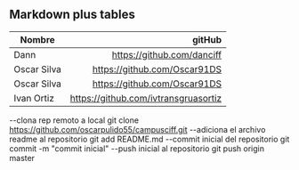 ## Markdown plus tables ##

| Nombre 	| gitHub 				|
| -------------	| -----------------------------: 	|
|  Dann  	|  https://github.com/danciff  		|
|  Oscar Silva  |  https://github.com/Oscar91DS  	|
|  Oscar Silva  |  https://github.com/Oscar91DS  	|
|  Ivan Ortiz	|  https://github.com/ivtransgruasortiz	|


--clona rep remoto a local
git clone https://github.com/oscarpulido55/campusciff.git
--adiciona el archivo readme al repositorio
git add README.md 
--commit inicial del repositorio
git commit -m "commit inicial"
--push inicial al repositorio
git push origin master 

